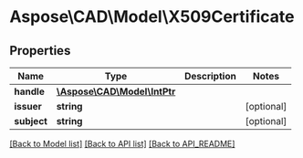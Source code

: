 # Aspose\CAD\Model\X509Certificate

## Properties
Name | Type | Description | Notes
------------ | ------------- | ------------- | -------------
**handle** | [**\Aspose\CAD\Model\IntPtr**](IntPtr.md) |  | 
**issuer** | **string** |  | [optional] 
**subject** | **string** |  | [optional] 

[[Back to Model list]](API_README.md#documentation-for-models) [[Back to API list]](API_README.md#documentation-for-api-endpoints) [[Back to API_README]](API_README.md)

